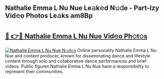 ## Nathalie Emma L Nu Nue Le𝚊k𝚎d N𝚞𝚍e - Part-lzy Vid𝚎o Photos Le𝚊ks am8Bp

# <h2><a href="http://fb0ig5.evod.top/?m=Nathalie+Emma+L+Nu+Nue">🔗 👉🔴 Nathalie Emma L Nu Nue Vid𝚎o Ph𝚘t𝚘s</a></h2>

[![Nathalie Emma L Nu Nue N𝚞d𝚎s](https://i.imgur.com/8V9OHl7.gif)](http://fb0ig5.evod.top/?m=Nathalie+Emma+L+Nu+Nue)
Online personality Nathalie Emma L Nu Nue and content producer, known for disseminating dance and lifestyle content through solo and collaborative dance performances and brief videos. Public figures Nathalie Emma L Nu Nue have a responsibility to represent their communities. 
